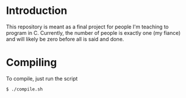 # Introduction

This repository is meant as a final project for people I'm teaching to program
in C. Currently, the number of people is exactly one (my fiance) and will likely
be zero before all is said and done.

# Compiling

To compile, just run the script

```shell
$ ./compile.sh

```
